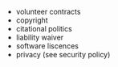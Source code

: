 - volunteer contracts
- copyright
- citational politics 
- liability waiver
- software liscences
- privacy (see security policy)
